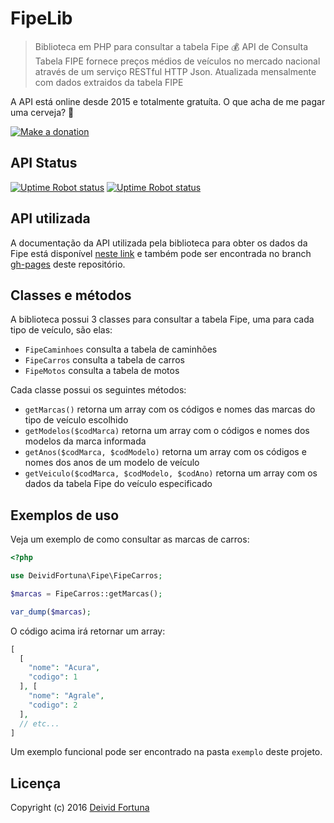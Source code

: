 # FipeLib
> Biblioteca em PHP para consultar a tabela Fipe :moneybag:
API de Consulta Tabela FIPE fornece preços médios de veículos no mercado nacional através de um serviço RESTful HTTP Json. Atualizada mensalmente com dados extraidos da tabela FIPE

A API está online desde 2015 e totalmente gratuíta. O que acha de me pagar uma cerveja? 🍺

[![Make a donation](https://www.paypalobjects.com/pt_BR/BR/i/btn/btn_donateCC_LG.gif)](https://www.paypal.com/cgi-bin/webscr?cmd=_s-xclick&hosted_button_id=QUPMYWH6XAC5G)

## API Status
[![Uptime Robot status](https://img.shields.io/uptimerobot/status/m792332790-ff28744d182f8df575324136?style=for-the-badge&label=Fipe%20API)](http://parallelum.com.br/fipe/status) [![Uptime Robot status](https://img.shields.io/uptimerobot/status/m792381741-24bdd8f165658ec9e85edea8?style=for-the-badge&label=Fipe.org%20(Official%20Website))](http://parallelum.com.br/fipe/status)


## API utilizada
A documentação da API utilizada pela biblioteca para obter os dados da Fipe está disponível [neste link](http://deividfortuna.github.io/fipe/) e também pode ser encontrada no branch [gh-pages](https://github.com/deividfortuna/fipe/tree/gh-pages) deste repositório.

## Classes e métodos
A biblioteca possui 3 classes para consultar a tabela Fipe, uma para cada tipo de veículo, são elas:
* `FipeCaminhoes` consulta a tabela de caminhões
* `FipeCarros` consulta a tabela de carros
* `FipeMotos` consulta a tabela de motos

Cada classe possui os seguintes métodos:
* `getMarcas()` retorna um array com os códigos e nomes das marcas do tipo de veículo escolhido
* `getModelos($codMarca)` retorna um array com o códigos e nomes dos modelos da marca informada
* `getAnos($codMarca, $codModelo)` retorna um array com os códigos e nomes dos anos de um modelo de veículo
* `getVeiculo($codMarca, $codModelo, $codAno)` retorna um array com os dados da tabela Fipe do veículo especificado

## Exemplos de uso
Veja um exemplo de como consultar as marcas de carros:
~~~php
<?php

use DeividFortuna\Fipe\FipeCarros;

$marcas = FipeCarros::getMarcas();

var_dump($marcas);
~~~

O código acima irá retornar um array:
~~~php
[
  [
    "nome": "Acura",
    "codigo": 1
  ], [
    "nome": "Agrale",
    "codigo": 2
  ],
  // etc...
]
~~~

Um exemplo funcional pode ser encontrado na pasta `exemplo` deste projeto.

## Licença

Copyright (c) 2016 [Deivid Fortuna](https://github.com/deividfortuna/fipe/blob/master/LICENSE.md)
